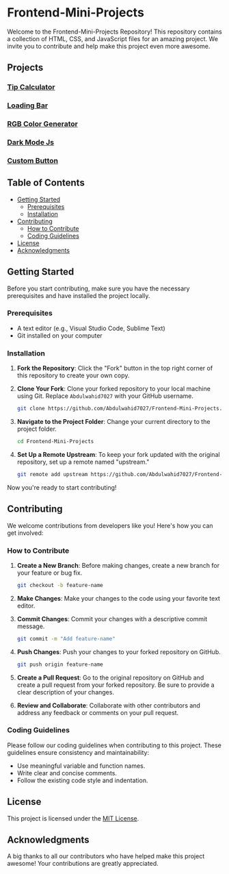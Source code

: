 # Frontend-Mini-Projects

Welcome to the Frontend-Mini-Projects Repository! This repository contains a collection of HTML, CSS, and JavaScript files for an amazing project. We invite you to contribute and help make this project even more awesome.

## Projects

### [Tip Calculator](https://abdulwahid7027.github.io/Frontend-Mini-Projects/Tip%20Calculator/index.html)

### [Loading Bar](https://abdulwahid7027.github.io/Frontend-Mini-Projects/Loading%20Bar/index.html)

### [RGB Color Generator](https://abdulwahid7027.github.io/Frontend-Mini-Projects/RGB%20Color%20Generator/index.html)
### [Dark Mode Js](https://abdulwahid7027.github.io/Frontend-Mini-Projects/Dark%20mode%20js/index.html)

### [Custom Button](https://abdulwahid7027.github.io/Frontend-Mini-Projects/Custom%20Button/index.html)

## Table of Contents
- [Getting Started](#getting-started)
  - [Prerequisites](#prerequisites)
  - [Installation](#installation)
- [Contributing](#contributing)
  - [How to Contribute](#how-to-contribute)
  - [Coding Guidelines](#coding-guidelines)
- [License](#license)
- [Acknowledgments](#acknowledgments)

## Getting Started

Before you start contributing, make sure you have the necessary prerequisites and have installed the project locally.

### Prerequisites

- A text editor (e.g., Visual Studio Code, Sublime Text)
- Git installed on your computer

### Installation

1. **Fork the Repository**: Click the "Fork" button in the top right corner of this repository to create your own copy.

2. **Clone Your Fork**: Clone your forked repository to your local machine using Git. Replace `Abdulwahid7027` with your GitHub username.

    ```bash
    git clone https://github.com/Abdulwahid7027/Frontend-Mini-Projects.git
    ```

3. **Navigate to the Project Folder**: Change your current directory to the project folder.

    ```bash
    cd Frontend-Mini-Projects
    ```

4. **Set Up a Remote Upstream**: To keep your fork updated with the original repository, set up a remote named "upstream."

    ```bash
    git remote add upstream https://github.com/Abdulwahid7027/Frontend-Mini-Projects.git
    ```

Now you're ready to start contributing!

## Contributing

We welcome contributions from developers like you! Here's how you can get involved:

### How to Contribute

1. **Create a New Branch**: Before making changes, create a new branch for your feature or bug fix.

    ```bash
    git checkout -b feature-name
    ```

2. **Make Changes**: Make your changes to the code using your favorite text editor.

3. **Commit Changes**: Commit your changes with a descriptive commit message.

    ```bash
    git commit -m "Add feature-name"
    ```

4. **Push Changes**: Push your changes to your forked repository on GitHub.

    ```bash
    git push origin feature-name
    ```

5. **Create a Pull Request**: Go to the original repository on GitHub and create a pull request from your forked repository. Be sure to provide a clear description of your changes.

6. **Review and Collaborate**: Collaborate with other contributors and address any feedback or comments on your pull request.

### Coding Guidelines

Please follow our coding guidelines when contributing to this project. These guidelines ensure consistency and maintainability:

- Use meaningful variable and function names.
- Write clear and concise comments.
- Follow the existing code style and indentation.

## License

This project is licensed under the [MIT License](LICENSE).

## Acknowledgments

A big thanks to all our contributors who have helped make this project awesome! Your contributions are greatly appreciated.

